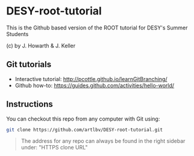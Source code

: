 # DESY-root-tutorial
This is the Github based version of the ROOT tutorial for DESY's Summer Students

(c) by J. Howarth & J. Keller

## Git tutorials
* Interactive tutorial: http://pcottle.github.io/learnGitBranching/
* Github how-to: https://guides.github.com/activities/hello-world/


## Instructions
You can checkout this repo from any computer with Git using:
```bash
git clone https://github.com/artlbv/DESY-root-tutorial.git
```

>The address for any repo can always be found in the right sidebar under: "HTTPS clone URL"
